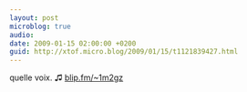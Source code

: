 ```yaml
---
layout: post
microblog: true
audio: 
date: 2009-01-15 02:00:00 +0200
guid: http://xtof.micro.blog/2009/01/15/t1121839427.html
---
```

quelle voix.  ♫ [blip.fm/~1m2gz](http://blip.fm/~1m2gz)
